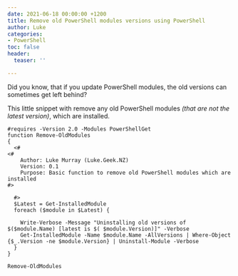 ```yaml
---
date: 2021-06-18 00:00:00 +1200
title: Remove old PowerShell modules versions using PowerShell
author: Luke
categories:
- PowerShell
toc: false
header:
  teaser: ''

---
```

Did you know, that if you update PowerShell modules, the old versions can sometimes get left behind?

This little snippet with remove any old PowerShell modules _(that are not the latest version)_, which are installed.

    #requires -Version 2.0 -Modules PowerShellGet
    function Remove-OldModules
    {
      <#
    <#
        Author: Luke Murray (Luke.Geek.NZ)
        Version: 0.1
        Purpose: Basic function to remove old PowerShell modules which are installed
    #>
    
      #>
      $Latest = Get-InstalledModule 
      foreach ($module in $Latest) { 
        
        Write-Verbose -Message "Uninstalling old versions of $($module.Name) [latest is $( $module.Version)]" -Verbose
        Get-InstalledModule -Name $module.Name -AllVersions | Where-Object {$_.Version -ne $module.Version} | Uninstall-Module -Verbose 
      }
    }
    
    Remove-OldModules